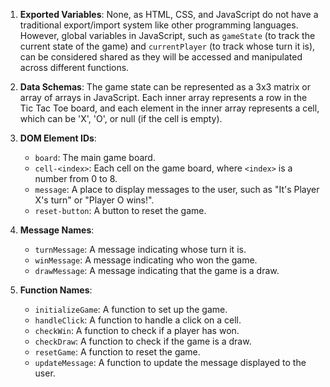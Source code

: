 1. **Exported Variables**: None, as HTML, CSS, and JavaScript do not have a traditional export/import system like other programming languages. However, global variables in JavaScript, such as `gameState` (to track the current state of the game) and `currentPlayer` (to track whose turn it is), can be considered shared as they will be accessed and manipulated across different functions.

2. **Data Schemas**: The game state can be represented as a 3x3 matrix or array of arrays in JavaScript. Each inner array represents a row in the Tic Tac Toe board, and each element in the inner array represents a cell, which can be 'X', 'O', or null (if the cell is empty).

3. **DOM Element IDs**: 
   - `board`: The main game board.
   - `cell-<index>`: Each cell on the game board, where `<index>` is a number from 0 to 8.
   - `message`: A place to display messages to the user, such as "It's Player X's turn" or "Player O wins!".
   - `reset-button`: A button to reset the game.

4. **Message Names**: 
   - `turnMessage`: A message indicating whose turn it is.
   - `winMessage`: A message indicating who won the game.
   - `drawMessage`: A message indicating that the game is a draw.

5. **Function Names**: 
   - `initializeGame`: A function to set up the game.
   - `handleClick`: A function to handle a click on a cell.
   - `checkWin`: A function to check if a player has won.
   - `checkDraw`: A function to check if the game is a draw.
   - `resetGame`: A function to reset the game.
   - `updateMessage`: A function to update the message displayed to the user.
